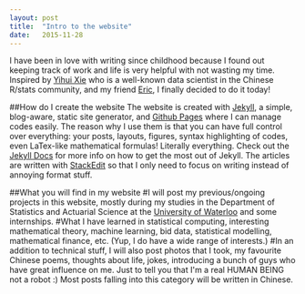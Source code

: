 ```yaml
---
layout: post
title:  "Intro to the website"
date:   2015-11-28
---
```

I have been in love with writing since childhood because I found out keeping track of work and life is very helpful with not wasting my time.  Inspired by <a href = "http://yihui.name/en">Yihui Xie</a> who is a well-known data scientist in the Chinese R/stats community, and my friend <a href = "http://linxihui.github.io/">Eric</a>, I finally decided to do it today!

##How do I create the website
The website is created with <a href="http://jekyllrb.com">Jekyll</a>, a simple, blog-aware, static site generator, and <a href="https://pages.github.com">Github Pages</a> where I can manage codes easily. The reason why I use them is that you can have full control over everything: your posts, layouts, figures, syntax highlighting of codes, even LaTex-like mathematical formulas! Literally everything. Check out the <a href="http://jekyllrb.com">Jekyll Docs</a> for more info on how to get the most out of Jekyll. The articles are written with <a href="https://stackedit.io/">StackEdit</a> so that I only need to focus on writing instead of annoying format stuff. 

##What you will find in my website
#I will post my previous/ongoing projects in this website, mostly during my studies in the Department of Statistics and Actuarial Science at the <a href = "https://uwaterloo.ca/statistics-and-actuarial-science/">
University of Waterloo</a> and some internships.
#What I have learned in statistical computing, interesting mathematical theory, machine learning, bid data, statistical modelling, mathematical finance, etc.  (Yup, I do have a wide range of interests.)
#In an addition to technical stuff, I will also post photos that I took, my favourite Chinese poems, thoughts about life, jokes, introducing a bunch of guys who have great influence on me. Just to tell you that I'm a real HUMAN BEING not a robot :) Most posts falling into this category will be written in Chinese.


